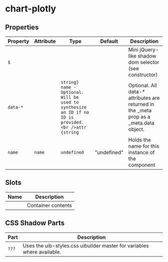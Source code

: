 # chart-plotly

## Properties

| Property | Attribute | Type                                             | Default     | Description                                      |
|----------|-----------|--------------------------------------------------|-------------|--------------------------------------------------|
| `$`      |           |                                                  |             | Mini jQuery-like shadow dom selector (see constructor) |
| `data-*` |           | `string} name - Optional. Will be used to synthesize an ID if no ID is provided.<br />attr {string` |             | Optional. All data-* attributes are returned in the _meta prop as a _meta.data object. |
| `name`   | `name`    | `undefined`                                      | "undefined" | Holds the name for this instance of the component |

## Slots

| Name | Description        |
|------|--------------------|
|      | Container contents |

## CSS Shadow Parts

| Part  | Description                                      |
|-------|--------------------------------------------------|
| `???` | Uses the uib-styles.css uibuilder master for variables where available. |

